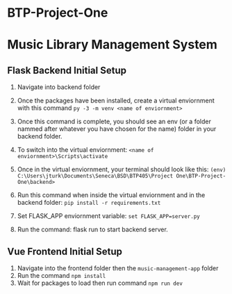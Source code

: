 # BTP-Project-One

# Music Library Management System

## Flask Backend Initial Setup

1. Navigate into backend folder
2. Once the packages have been installed, create a virtual enviornment with this command 
	```py -3 -m venv <name of enviornment>```

3. Once this command is complete, you should see an env (or a folder nammed after whatever you have chosen for the name) folder in your backend folder.
4. To switch into the virtual enviornment: ```<name of enviornment>\Scripts\activate```
5. Once in the virtual enviornment, your terminal should look like this: ```(env) C:\Users\jturk\Documents\Seneca\BSD\BTP405\Project One\BTP-Project-One\backend>```
6. Run this command when inside the virtual enviornment and in the backend folder:  ```pip install -r requirements.txt```
7. Set FLASK_APP enviornment variable: ```set FLASK_APP=server.py```
8. Run the command: flask run to start backend server.

## Vue Frontend Initial Setup

1. Navigate into the frontend folder then the ```music-management-app``` folder
2. Run the command ```npm install```
3. Wait for packages to load then run command ```npm run dev``` 